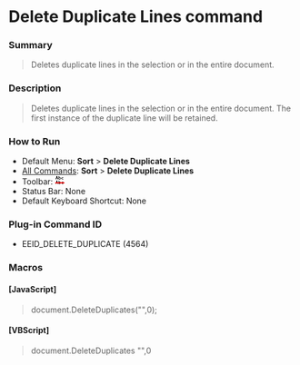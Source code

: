 # Delete Duplicate Lines command

### Summary

> Deletes duplicate lines in the selection or in the entire document.

### Description

> Deletes duplicate lines in the selection or in the entire document. The first instance of the duplicate line will be retained.

### How to Run

- Default Menu: **Sort** \> **Delete Duplicate Lines**
- [All Commands](../tools/all_commands): **Sort** \> **Delete Duplicate Lines**
- Toolbar: ![](../../images/deleteduplicatelines.gif)
- Status Bar: None
- Default Keyboard Shortcut: None

### Plug-in Command ID

- EEID\_DELETE\_DUPLICATE (4564)

### Macros

#### \[JavaScript\]

> document.DeleteDuplicates("",0);

#### \[VBScript\]

> document.DeleteDuplicates "",0